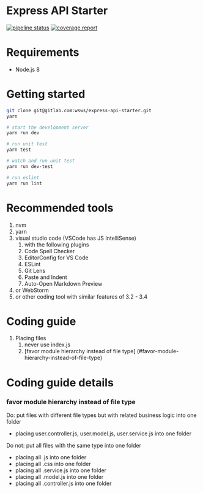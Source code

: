 # Express API Starter
[![pipeline status](https://gitlab.com/wsws/express-api-starter/badges/master/pipeline.svg)](https://gitlab.com/wsws/express-api-starter/commits/master)
[![coverage report](https://gitlab.com/wsws/express-api-starter/badges/master/coverage.svg)](https://wsws.gitlab.io/express-api-starter/lcov-report)

# Requirements
- Node.js 8

# Getting started
```sh
git clone git@gitlab.com:wsws/express-api-starter.git
yarn

# start the development server
yarn run dev

# run unit test
yarn test

# watch and run unit test
yarn run dev-test

# run eslint
yarn run lint
```

# Recommended tools
1. nvm
2. yarn
3. visual studio code (VSCode has JS IntelliSense)
    1. with the following plugins
    2. Code Spell Checker
    3. EditorConfig for VS Code
    4. ESLint
    5. Git Lens
    6. Paste and Indent
    7. Auto-Open Markdown Preview
4. or WebStorm
5. or other coding tool with similar features of 3.2 - 3.4

# Coding guide

1. Placing files
    1. never use index.js
    2. [favor module hierarchy instead of file type] (#favor-module-hierarchy-instead-of-file-type)

# Coding guide details

### favor module hierarchy instead of file type

Do: put files with different file types but with related business logic into one folder
- placing user.controller.js, user.model.js, user.service.js into one folder

Do not: put all files with the same type into one folder
- placing all .js into one folder
- placing all .css into one folder
- placing all .service.js into one folder
- placing all .model.js into one folder
- placing all .controller.js into one folder
